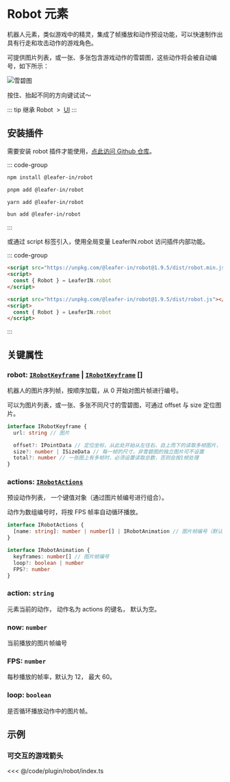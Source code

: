 <script setup>
import Case from '/component/Case.vue'
</script>

# Robot 元素

机器人元素，类似游戏中的精灵，集成了帧播放和动作预设功能，可以快速制作出具有行走和攻击动作的游戏角色。

可提供图片列表，或一张、多张包含游戏动作的雪碧图，这些动作将会被自动编号，如下所示：

![雪碧图](/image/arrows-numbers.png)

<case name="Robot" editor=false></case>

按住、抬起不同的方向键试试～

::: tip 继承
Robot &nbsp;>&nbsp; [UI](/reference/display/UI.md)
:::

## 安装插件

需要安装 robot 插件才能使用，[点此访问 Github 仓库](https://github.com/leaferjs/leafer-in/tree/main/packages/robot)。

::: code-group

```sh [npm]
npm install @leafer-in/robot
```

```sh [pnpm]
pnpm add @leafer-in/robot
```

```sh [yarn]
yarn add @leafer-in/robot
```

```sh [bun]
bun add @leafer-in/robot
```

:::

或通过 script 标签引入，使用全局变量 LeaferIN.robot 访问插件内部功能。

::: code-group

```html [robot.min]
<script src="https://unpkg.com/@leafer-in/robot@1.9.5/dist/robot.min.js"></script>
<script>
  const { Robot } = LeaferIN.robot
</script>
```

```html [robot]
<script src="https://unpkg.com/@leafer-in/robot@1.9.5/dist/robot.js"></script>
<script>
  const { Robot } = LeaferIN.robot
</script>
```

<!-- https://unpkg.com 无法访问时，可替换为 https://cdn.jsdelivr.net/npm -->

:::

## 关键属性

### robot: [`IRobotKeyframe`](/api/interfaces/IRobotKeyframe.md) | [`IRobotKeyframe`](/api/interfaces/IRobotKeyframe.md) []

机器人的图片序列帧，按顺序加载，从 0 开始对图片帧进行编号。

可以为图片列表，或一张、多张不同尺寸的雪碧图，可通过 offset 与 size 定位图片。

```ts
interface IRobotKeyframe {
  url: string // 图片

  offset?: IPointData // 定位坐标，从此处开始从左往右、自上而下的读取多帧图片， 默认为 0,0
  size?: number | ISizeData // 每一帧的尺寸，非雪碧图的独立图片可不设置
  total?: number // 一张图上有多帧时，必须设置读取总数，否则会按1帧处理
}
```

### actions: [`IRobotActions`](/api/interfaces/IRobotActions.md)

预设动作列表， 一个键值对象（通过图片帧编号进行组合）。

动作为数组编号时，将按 FPS 帧率自动循环播放。

```ts
interface IRobotActions {
  [name: string]: number | number[] | IRobotAnimation // 图片帧编号（默认从0开始）
}

interface IRobotAnimation {
  keyframes: number[] // 图片帧编号
  loop?: boolean | number
  FPS?: number
}
```

### action: `string`

元素当前的动作， 动作名为 actions 的键名， 默认为空。

### now: `number`

当前播放的图片帧编号

### FPS: `number`

每秒播放的帧率，默认为 12， 最大 60。

### loop: `boolean`

是否循环播放动作中的图片帧。

<!-- ## 继承元素

### [UI](/reference/display/UI.md) -->

<!-- ## API

### [Robot](/api/classes/Robot.md) -->

## 示例

<case name="Robot" editor=false></case>

### 可交互的游戏箭头

<<< @/code/plugin/robot/index.ts

<!-- 箭头的雪碧图

![雪碧图](/image/arrows.png) -->
